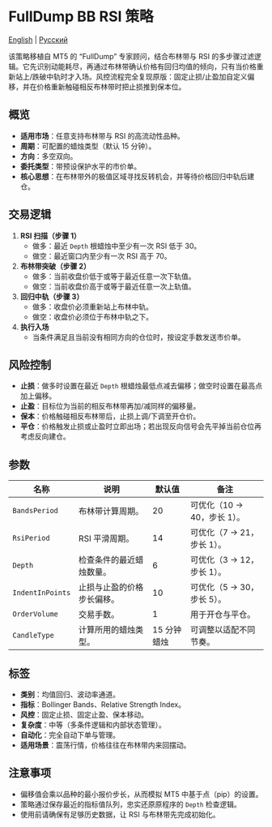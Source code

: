 # FullDump BB RSI 策略
[English](README.md) | [Русский](README_ru.md)

该策略移植自 MT5 的 “FullDump” 专家顾问，结合布林带与 RSI 的多步骤过滤逻辑。它先识别动能耗尽，再通过布林带确认价格有回归均值的倾向，只有当价格重新站上/跌破中轨时才入场。风控流程完全复现原版：固定止损/止盈加自定义偏移，并在价格重新触碰相反布林带时把止损推到保本位。

## 概览

- **适用市场**：任意支持布林带与 RSI 的高流动性品种。
- **周期**：可配置的蜡烛类型（默认 15 分钟）。
- **方向**：多空双向。
- **委托类型**：带预设保护水平的市价单。
- **核心思想**：在布林带外的极值区域寻找反转机会，并等待价格回归中轨后建仓。

## 交易逻辑

1. **RSI 扫描（步骤 1）**
   - 做多：最近 `Depth` 根蜡烛中至少有一次 RSI 低于 30。
   - 做空：最近窗口内至少有一次 RSI 高于 70。
2. **布林带突破（步骤 2）**
   - 做多：当前收盘价低于或等于最近任意一次下轨值。
   - 做空：当前收盘价高于或等于最近任意一次上轨值。
3. **回归中轨（步骤 3）**
   - 做多：收盘价必须重新站上布林中轨。
   - 做空：收盘价必须位于布林中轨之下。
4. **执行入场**
   - 当条件满足且当前没有相同方向的仓位时，按设定手数发送市价单。

## 风险控制

- **止损**：做多时设置在最近 `Depth` 根蜡烛最低点减去偏移；做空时设置在最高点加上偏移。
- **止盈**：目标位为当前的相反布林带再加/减同样的偏移量。
- **保本**：价格触碰相反布林带后，止损上调/下调至开仓价。
- **平仓**：价格触发止损或止盈时立即出场；若出现反向信号会先平掉当前仓位再考虑反向建仓。

## 参数

| 名称 | 说明 | 默认值 | 备注 |
| --- | --- | --- | --- |
| `BandsPeriod` | 布林带计算周期。 | 20 | 可优化（10 → 40，步长 1）。 |
| `RsiPeriod` | RSI 平滑周期。 | 14 | 可优化（7 → 21，步长 1）。 |
| `Depth` | 检查条件的最近蜡烛数量。 | 6 | 可优化（3 → 12，步长 1）。 |
| `IndentInPoints` | 止损与止盈的价格步长偏移。 | 10 | 可优化（5 → 30，步长 5）。 |
| `OrderVolume` | 交易手数。 | 1 | 用于开仓与平仓。 |
| `CandleType` | 计算所用的蜡烛类型。 | 15 分钟蜡烛 | 可调整以适配不同节奏。 |

## 标签

- **类别**：均值回归、波动率通道。
- **指标**：Bollinger Bands、Relative Strength Index。
- **风控**：固定止损、固定止盈、保本移动。
- **复杂度**：中等（多条件逻辑和内部状态管理）。
- **自动化**：完全自动下单与管理。
- **适用场景**：震荡行情，价格往往在布林带内来回摆动。

## 注意事项

- 偏移值会乘以品种的最小报价步长，从而模拟 MT5 中基于点（pip）的设置。
- 策略通过保存最近的指标值队列，忠实还原原程序的 `Depth` 检查逻辑。
- 使用前请确保有足够历史数据，让 RSI 与布林带先完成初始化。
